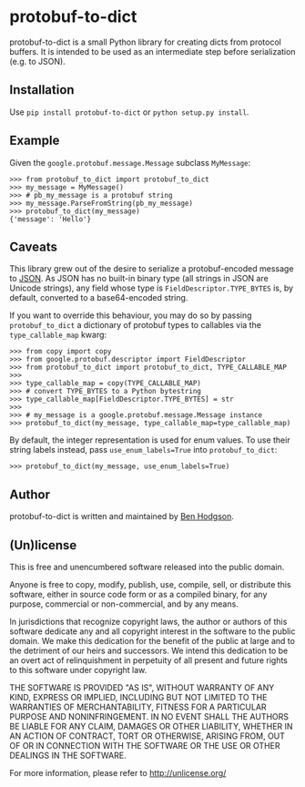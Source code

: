 # protobuf-to-dict

protobuf-to-dict is a small Python library for creating dicts from protocol
buffers. It is intended to be used as an intermediate step before
serialization (e.g. to JSON).

## Installation

Use `pip install protobuf-to-dict` or `python setup.py install`.

## Example

Given the `google.protobuf.message.Message` subclass `MyMessage`:

    >>> from protobuf_to_dict import protobuf_to_dict
    >>> my_message = MyMessage()
    >>> # pb_my_message is a protobuf string
    >>> my_message.ParseFromString(pb_my_message)
    >>> protobuf_to_dict(my_message)
    {'message': 'Hello'}

## Caveats

This library grew out of the desire to serialize a protobuf-encoded message to
[JSON](http://json.org/). As JSON has no built-in binary type (all strings in
JSON are Unicode strings), any field whose type is
`FieldDescriptor.TYPE_BYTES` is, by default, converted to a base64-encoded
string.

If you want to override this behaviour, you may do so by passing
`protobuf_to_dict` a dictionary of protobuf types to callables via the
`type_callable_map` kwarg:

    >>> from copy import copy
    >>> from google.protobuf.descriptor import FieldDescriptor
    >>> from protobuf_to_dict import protobuf_to_dict, TYPE_CALLABLE_MAP
    >>>
    >>> type_callable_map = copy(TYPE_CALLABLE_MAP)
    >>> # convert TYPE_BYTES to a Python bytestring
    >>> type_callable_map[FieldDescriptor.TYPE_BYTES] = str
    >>>
    >>> # my_message is a google.protobuf.message.Message instance
    >>> protobuf_to_dict(my_message, type_callable_map=type_callable_map)

By default, the integer representation is used for enum values. To use their
string labels instead, pass `use_enum_labels=True` into `protobuf_to_dict`:

    >>> protobuf_to_dict(my_message, use_enum_labels=True)

## Author

protobuf-to-dict is written and maintained by [Ben Hodgson](http://benhodgson.com/).

## (Un)license

This is free and unencumbered software released into the public domain.

Anyone is free to copy, modify, publish, use, compile, sell, or distribute
this software, either in source code form or as a compiled binary, for any
purpose, commercial or non-commercial, and by any means.

In jurisdictions that recognize copyright laws, the author or authors of this
software dedicate any and all copyright interest in the software to the public
domain. We make this dedication for the benefit of the public at large and to
the detriment of our heirs and successors. We intend this dedication to be an
overt act of relinquishment in perpetuity of all present and future rights to
this software under copyright law.

THE SOFTWARE IS PROVIDED "AS IS", WITHOUT WARRANTY OF ANY KIND, EXPRESS OR
IMPLIED, INCLUDING BUT NOT LIMITED TO THE WARRANTIES OF MERCHANTABILITY,
FITNESS FOR A PARTICULAR PURPOSE AND NONINFRINGEMENT. IN NO EVENT SHALL THE
AUTHORS BE LIABLE FOR ANY CLAIM, DAMAGES OR OTHER LIABILITY, WHETHER IN AN
ACTION OF CONTRACT, TORT OR OTHERWISE, ARISING FROM, OUT OF OR IN CONNECTION
WITH THE SOFTWARE OR THE USE OR OTHER DEALINGS IN THE SOFTWARE.

For more information, please refer to <http://unlicense.org/>